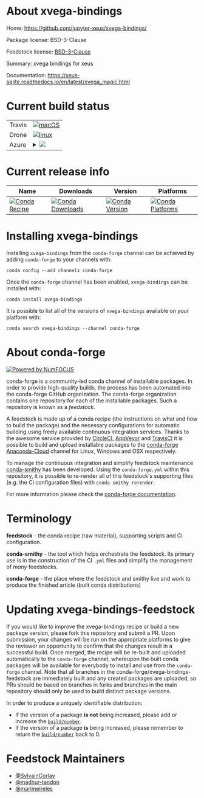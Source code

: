 About xvega-bindings
====================

Home: https://github.com/jupyter-xeus/xvega-bindings/

Package license: BSD-3-Clause

Feedstock license: [BSD-3-Clause](https://github.com/conda-forge/xvega-bindings-feedstock/blob/master/LICENSE.txt)

Summary: xvega bindings for xeus

Documentation: https://xeus-sqlite.readthedocs.io/en/latest/xvega_magic.html

Current build status
====================


<table><tr>
    <td>Travis</td>
    <td>
      <a href="https://travis-ci.com/conda-forge/xvega-bindings-feedstock">
        <img alt="macOS" src="https://img.shields.io/travis/com/conda-forge/xvega-bindings-feedstock/master.svg?label=macOS">
      </a>
    </td>
  </tr><tr>
    <td>Drone</td>
    <td>
      <a href="https://cloud.drone.io/conda-forge/xvega-bindings-feedstock">
        <img alt="linux" src="https://img.shields.io/drone/build/conda-forge/xvega-bindings-feedstock/master.svg?label=Linux">
      </a>
    </td>
  </tr>
    
  <tr>
    <td>Azure</td>
    <td>
      <details>
        <summary>
          <a href="https://dev.azure.com/conda-forge/feedstock-builds/_build/latest?definitionId=11400&branchName=master">
            <img src="https://dev.azure.com/conda-forge/feedstock-builds/_apis/build/status/xvega-bindings-feedstock?branchName=master">
          </a>
        </summary>
        <table>
          <thead><tr><th>Variant</th><th>Status</th></tr></thead>
          <tbody><tr>
              <td>linux_64</td>
              <td>
                <a href="https://dev.azure.com/conda-forge/feedstock-builds/_build/latest?definitionId=11400&branchName=master">
                  <img src="https://dev.azure.com/conda-forge/feedstock-builds/_apis/build/status/xvega-bindings-feedstock?branchName=master&jobName=linux&configuration=linux_64_" alt="variant">
                </a>
              </td>
            </tr><tr>
              <td>linux_aarch64</td>
              <td>
                <a href="https://dev.azure.com/conda-forge/feedstock-builds/_build/latest?definitionId=11400&branchName=master">
                  <img src="https://dev.azure.com/conda-forge/feedstock-builds/_apis/build/status/xvega-bindings-feedstock?branchName=master&jobName=linux&configuration=linux_aarch64_" alt="variant">
                </a>
              </td>
            </tr><tr>
              <td>linux_ppc64le</td>
              <td>
                <a href="https://dev.azure.com/conda-forge/feedstock-builds/_build/latest?definitionId=11400&branchName=master">
                  <img src="https://dev.azure.com/conda-forge/feedstock-builds/_apis/build/status/xvega-bindings-feedstock?branchName=master&jobName=linux&configuration=linux_ppc64le_" alt="variant">
                </a>
              </td>
            </tr><tr>
              <td>osx_64</td>
              <td>
                <a href="https://dev.azure.com/conda-forge/feedstock-builds/_build/latest?definitionId=11400&branchName=master">
                  <img src="https://dev.azure.com/conda-forge/feedstock-builds/_apis/build/status/xvega-bindings-feedstock?branchName=master&jobName=osx&configuration=osx_64_" alt="variant">
                </a>
              </td>
            </tr><tr>
              <td>win_64</td>
              <td>
                <a href="https://dev.azure.com/conda-forge/feedstock-builds/_build/latest?definitionId=11400&branchName=master">
                  <img src="https://dev.azure.com/conda-forge/feedstock-builds/_apis/build/status/xvega-bindings-feedstock?branchName=master&jobName=win&configuration=win_64_" alt="variant">
                </a>
              </td>
            </tr>
          </tbody>
        </table>
      </details>
    </td>
  </tr>
</table>

Current release info
====================

| Name | Downloads | Version | Platforms |
| --- | --- | --- | --- |
| [![Conda Recipe](https://img.shields.io/badge/recipe-xvega--bindings-green.svg)](https://anaconda.org/conda-forge/xvega-bindings) | [![Conda Downloads](https://img.shields.io/conda/dn/conda-forge/xvega-bindings.svg)](https://anaconda.org/conda-forge/xvega-bindings) | [![Conda Version](https://img.shields.io/conda/vn/conda-forge/xvega-bindings.svg)](https://anaconda.org/conda-forge/xvega-bindings) | [![Conda Platforms](https://img.shields.io/conda/pn/conda-forge/xvega-bindings.svg)](https://anaconda.org/conda-forge/xvega-bindings) |

Installing xvega-bindings
=========================

Installing `xvega-bindings` from the `conda-forge` channel can be achieved by adding `conda-forge` to your channels with:

```
conda config --add channels conda-forge
```

Once the `conda-forge` channel has been enabled, `xvega-bindings` can be installed with:

```
conda install xvega-bindings
```

It is possible to list all of the versions of `xvega-bindings` available on your platform with:

```
conda search xvega-bindings --channel conda-forge
```


About conda-forge
=================

[![Powered by NumFOCUS](https://img.shields.io/badge/powered%20by-NumFOCUS-orange.svg?style=flat&colorA=E1523D&colorB=007D8A)](http://numfocus.org)

conda-forge is a community-led conda channel of installable packages.
In order to provide high-quality builds, the process has been automated into the
conda-forge GitHub organization. The conda-forge organization contains one repository
for each of the installable packages. Such a repository is known as a *feedstock*.

A feedstock is made up of a conda recipe (the instructions on what and how to build
the package) and the necessary configurations for automatic building using freely
available continuous integration services. Thanks to the awesome service provided by
[CircleCI](https://circleci.com/), [AppVeyor](https://www.appveyor.com/)
and [TravisCI](https://travis-ci.com/) it is possible to build and upload installable
packages to the [conda-forge](https://anaconda.org/conda-forge)
[Anaconda-Cloud](https://anaconda.org/) channel for Linux, Windows and OSX respectively.

To manage the continuous integration and simplify feedstock maintenance
[conda-smithy](https://github.com/conda-forge/conda-smithy) has been developed.
Using the ``conda-forge.yml`` within this repository, it is possible to re-render all of
this feedstock's supporting files (e.g. the CI configuration files) with ``conda smithy rerender``.

For more information please check the [conda-forge documentation](https://conda-forge.org/docs/).

Terminology
===========

**feedstock** - the conda recipe (raw material), supporting scripts and CI configuration.

**conda-smithy** - the tool which helps orchestrate the feedstock.
                   Its primary use is in the construction of the CI ``.yml`` files
                   and simplify the management of *many* feedstocks.

**conda-forge** - the place where the feedstock and smithy live and work to
                  produce the finished article (built conda distributions)


Updating xvega-bindings-feedstock
=================================

If you would like to improve the xvega-bindings recipe or build a new
package version, please fork this repository and submit a PR. Upon submission,
your changes will be run on the appropriate platforms to give the reviewer an
opportunity to confirm that the changes result in a successful build. Once
merged, the recipe will be re-built and uploaded automatically to the
`conda-forge` channel, whereupon the built conda packages will be available for
everybody to install and use from the `conda-forge` channel.
Note that all branches in the conda-forge/xvega-bindings-feedstock are
immediately built and any created packages are uploaded, so PRs should be based
on branches in forks and branches in the main repository should only be used to
build distinct package versions.

In order to produce a uniquely identifiable distribution:
 * If the version of a package **is not** being increased, please add or increase
   the [``build/number``](https://conda.io/docs/user-guide/tasks/build-packages/define-metadata.html#build-number-and-string).
 * If the version of a package **is** being increased, please remember to return
   the [``build/number``](https://conda.io/docs/user-guide/tasks/build-packages/define-metadata.html#build-number-and-string)
   back to 0.

Feedstock Maintainers
=====================

* [@SylvainCorlay](https://github.com/SylvainCorlay/)
* [@madhur-tandon](https://github.com/madhur-tandon/)
* [@marimeireles](https://github.com/marimeireles/)

